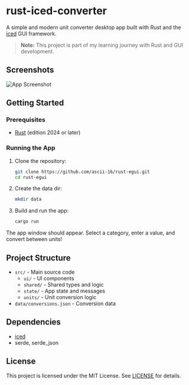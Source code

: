 # rust-iced-converter

A simple and modern unit converter desktop app built with Rust and the [iced](https://github.com/iced-rs/iced) GUI framework.

> **Note:** This project is part of my learning journey with Rust and GUI development.

## Screenshots

![App Screenshot](https://example.com/screenshot.png)

## Getting Started

### Prerequisites
- [Rust](https://www.rust-lang.org/tools/install) (edition 2024 or later)

### Running the App

1. Clone the repository:
   ```sh
   git clone https://github.com/ascii-16/rust-egui.git
   cd rust-egui
   ```
2. Create the data dir:
   ```sh
   mkdir data
   ```
3. Build and run the app:
   ```sh
   cargo run
   ```

The app window should appear. Select a category, enter a value, and convert between units!

## Project Structure

- `src/` - Main source code
  - `ui/` - UI components
  - `shared/` - Shared types and logic
  - `state/` - App state and messages
  - `units/` - Unit conversion logic
- `data/conversions.json` - Conversion data

## Dependencies
- [iced](https://github.com/iced-rs/iced)
- serde, serde_json

## License

This project is licensed under the MIT License. See [LICENSE](LICENSE) for details.
